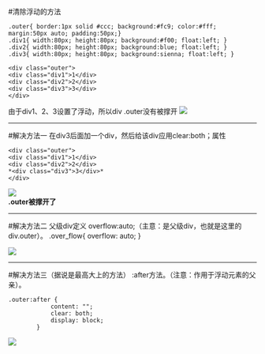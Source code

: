 #清除浮动的方法

	.outer{ border:1px solid #ccc; background:#fc9; color:#fff; margin:50px auto; padding:50px;}
    .div1{ width:80px; height:80px; background:#f00; float:left; }
    .div2{ width:80px; height:80px; background:blue; float:left; }
    .div3{ width:80px; height:80px; background:sienna; float:left; }
	
	<div class="outer">
    <div class="div1">1</div>
    <div class="div2">2</div>
    <div class="div3">3</div>
	</div>
由于div1、2、3设置了浮动，所以div .outer没有被撑开
![](https://i.imgur.com/701CEYD.png)

----------

#解决方法一
在div3后面加一个div，然后给该div应用clear:both；属性

	<div class="outer">
    <div class="div1">1</div>
    <div class="div2">2</div>
    *<div class="div3">3</div>*
	</div>
![](https://i.imgur.com/y85jnga.png)  
**.outer被撑开了**

----------
#解决方法二
父级div定义 overflow:auto;（主意：是父级div，也就是这里的 div.outer）。
	.over_flow{
            overflow: auto;
        }
	<div class="outer over_flow">

![](https://i.imgur.com/y85jnga.png)  

----------
#解决方法三（据说是最高大上的方法）
:after方法。（注意：作用于浮动元素的父亲）。  

	.outer:after {
	            content: "";
	            clear: both;
	            display: block;
	        }
![](https://i.imgur.com/y85jnga.png)  
